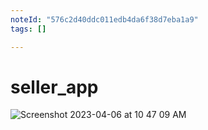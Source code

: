 ```yaml
---
noteId: "576c2d40ddc011edb4da6f38d7eba1a9"
tags: []

---
```


# seller_app

![Screenshot 2023-04-06 at 10 47 09 AM](https://user-images.githubusercontent.com/126752734/230278351-04dea81e-84d1-4505-bf40-1290b19752c9.png)
